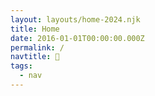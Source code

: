 ```yaml
---
layout: layouts/home-2024.njk
title: Home
date: 2016-01-01T00:00:00.000Z
permalink: /
navtitle: 🍚
tags:
  - nav
---
```


